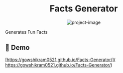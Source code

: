 <h1 align="center" id="title">Facts Generator</h1>

<p align="center"><img src=" https://gowshikram0521.github.io/Facts-Generator/" alt="project-image"></p>

<p id="description">Generates Fun Facts</p>

<h2>🚀 Demo</h2>

[https://gowshikram0521.github.io/Facts-Generator/]( https://gowshikram0521.github.io/Facts-Generator/)
